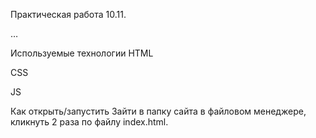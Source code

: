 Практическая работа 10.11.

…

Используемые технологии
HTML

CSS

JS

Как открыть/запустить
Зайти в папку сайта в файловом менеджере, кликнуть 2 раза по файлу index.html.